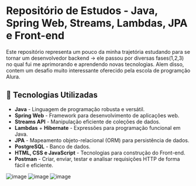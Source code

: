 # Repositório de Estudos - Java, Spring Web, Streams, Lambdas, JPA e Front-end

Este repositório representa um pouco da minha trajetória estudando para se tornar um desenvolvedor backend -> ele passou por diversas fases(1,2,3) no qual fui me aprimorando e aprendendo novas tecnologias. Alem disso, contem um desafio muito interessante oferecido pela escola de programção Alura.

## 🔧 Tecnologias Utilizadas
- **Java** - Linguagem de programação robusta e versátil.
- **Spring Web** - Framework para desenvolvimento de aplicações web.
- **Streams API** - Manipulação eficiente de coleções de dados.
- **Lambdas** + **Hibernate** - Expressões para programação funcional em Java.
- **JPA** - Mapeamento objeto-relacional (ORM) para persistência de dados.
- **PostgreSQL** - Banco de dados.
- **HTML, CSS e JavaScript** - Tecnologias para construção do Front-end.
- **Postman** - Criar, enviar, testar e analisar requisições HTTP de forma fácil e eficiente.

![image](https://github.com/user-attachments/assets/3dfdbd88-3b3c-4d0e-8af1-77e93747a083)
![image](https://github.com/user-attachments/assets/b1c31225-aada-40e2-82a2-a05f157588f0)
![image](https://github.com/user-attachments/assets/9ac60e8c-9361-4bec-be61-af88048c1bce)
